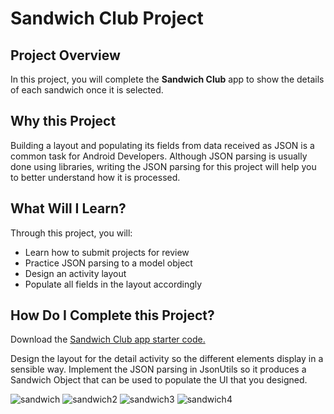# Sandwich Club Project

## Project Overview
In this project, you will complete the **Sandwich Club** app to
show the details of each sandwich once it is selected.

## Why this Project

Building a layout and populating its fields from data received as JSON
is a common task for Android Developers. Although JSON parsing is usually
done using libraries, writing the JSON parsing for  this project will
help you to better understand how it is processed.

## What Will I Learn?
Through this project, you will:
- Learn how to submit projects for review
- Practice JSON parsing to a model object
- Design an activity layout
- Populate all fields in the layout accordingly

## How Do I Complete this Project?
Download the [Sandwich Club app starter code.](https://github.com/udacity/sandwich-club-starter-code)

Design the layout for the detail activity so the different elements
display in a sensible way. Implement the JSON parsing in JsonUtils so it
produces a Sandwich Object that can be used to populate the UI that you designed.


![sandwich](https://user-images.githubusercontent.com/26045797/57199911-68c00f80-6f8d-11e9-863b-ae7d26087330.png)
![sandwich2](https://user-images.githubusercontent.com/26045797/57199912-68c00f80-6f8d-11e9-8b0b-708d0213d2b7.png)
![sandwich3](https://user-images.githubusercontent.com/26045797/57199913-68c00f80-6f8d-11e9-9f12-98bd104d29b9.png)
![sandwich4](https://user-images.githubusercontent.com/26045797/57199914-68c00f80-6f8d-11e9-8945-cf445eb21dd8.png)
